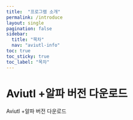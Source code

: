 ```yaml
---
title:  "프로그램 소개"
permalink: /introduce
layout: single
pagination: false
sidebar:
  title: "목차"
  nav: "aviutl-info"
toc: true
toc_sticky: true
toc_label: "목차"
---
```

# Aviutl +알파 버전 다운로드
Aviutl +알파 버전 다운로드